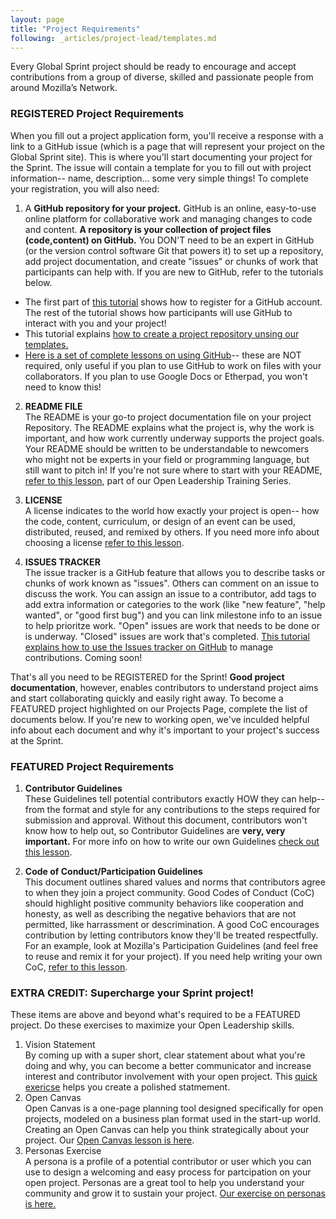 ```yaml
---
layout: page
title: "Project Requirements"
following: _articles/project-lead/templates.md
---
```

Every Global Sprint project should be ready to encourage and accept contributions from a group of diverse, skilled and passionate people from around Mozilla’s Network.

### REGISTERED Project Requirements
When you fill out a project application form, you'll receive a response with a link to a GitHub issue (which is a page that will represent your project on the Global Sprint site). This is where you'll start documenting your project for the Sprint. The issue will contain a template for you to fill out with project information-- name, description... some very simple things! To complete your registration, you will also need:

1. A **GitHub repository for your project.**
GitHub is an online, easy-to-use online platform for collaborative work and managing changes to code and content. **A repository is your collection of project files (code,content) on GitHub.** You DON'T need to be an expert in GitHub (or the version control software Git that powers it) to set up a repository, add project documentation, and create "issues" or chunks of work that participants can help with. If you are new to GitHub, refer to the tutorials below.

* The first part of [this tutorial](https://www.youtube.com/watch?time_continue=4&v=N4Bl54_Xxis) shows how to register for a GitHub account. The rest of the tutorial shows how participants will use GitHub to interact with you and your project!
* This tutorial explains [how to create a project repository unsing our templates.](https://mozilla.github.io/global-sprint/project-lead/templates/) 
* [Here is a set of complete lessons on using GitHub](https://mozilla.github.io/open-leadership-training-series/articles/get-your-project-online/introducing-github-for-collaborative-work-and-version-control/)-- these are NOT required, only useful if you plan to use GitHub to work on files with your collaborators. If you plan to use Google Docs or Etherpad, you won't need to know this!

2. **README FILE**  
The README is your go-to project documentation file on your project Repository. The README explains what the project is, why the work is important, and how work currently underway supports the project goals. Your README should be written to be understandable to newcomers who might not be experts in your field or programming language, but still want to pitch in! If you're not sure where to start with your README, [refer to this lesson](https://mozilla.github.io/open-leadership-training-series/articles/opening-your-project/write-a-great-project-readme/), part of our Open Leadership Training Series.

3. **LICENSE**  
A license indicates to the world how exactly your project is open-- how the code, content, curriculum, or design of an event can be used, distributed, reused, and remixed by others. If you need more info about choosing a license [refer to this lesson](https://mozilla.github.io/open-leadership-training-series/articles/get-your-project-online/sharing-your-work-in-the-open/).

4. **ISSUES TRACKER**  
The issue tracker is a GitHub feature that allows you to describe tasks or chunks of work known as "issues". Others can comment on an issue to discuss the work. You can assign an issue to a contributor, add tags to add extra information or categories to the work (like "new feature", "help wanted", or "good first bug") and you can link milestone info to an issue to help prioritze work. "Open" issues are work that needs to be done or is underway. "Closed" issues are work that's completed. [This tutorial explains how to use the Issues tracker on GitHub]() to manage contributions. Coming soon!

That's all you need to be REGISTERED for the Sprint! **Good project documentation**, however, enables contributors to understand project aims and start collaborating quickly and easily right away. To become a FEATURED project highlighted on our Projects Page, complete the list of documents below. If you're new to working open, we've inculded helpful info about each document and why it's important to your project's success at the Sprint.

### FEATURED Project Requirements
1. **Contributor Guidelines**  
These Guidelines tell potential contributors exactly HOW they can help-- from the format and style for any contributions to  the steps required for submission and approval. Without this document, contributors won't know how to help out, so Contributor Guidelines are **very, very important.** For more info on how to write our own Guidelines [check out this lesson](https://mozilla.github.io/open-leadership-training-series/articles/building-communities-of-contributors/write-contributor-guidelines/).

2. **Code of Conduct/Participation Guidelines**  
This document outlines shared values and norms that contributors agree to when they join a  project community. Good Codes of Conduct (CoC) should highlight positive community behaviors like cooperation and honesty, as well as describing the negative behaviors that are not permitted, like harrassment or descrimination. A good CoC encourages contribution by letting contributors know they'll be treated respectfully. For an example, look at Mozilla's Participation Guidelines (and feel free to reuse and remix it for your project). If you need help writing your own CoC, [refer to this lesson](https://mozilla.github.io/open-leadership-training-series/articles/building-communities-of-contributors/write-a-code-of-conduct/).


### EXTRA CREDIT: Supercharge your Sprint project!

These items are above and beyond what's required to be a FEATURED project. Do these exercises to maximize your Open Leadership skills.

1. Vision Statement  
By coming up with a super short, clear statement about what you're doing and why, you can become a better communicator and increase interest and contributor involvement with your open project. This [quick exericse](https://mozilla.github.io/open-leadership-training-series/articles/introduction-to-open-leadership/stating-your-project-vision/) helps you create a polished statmement.
2. Open Canvas  
Open Canvas is a one-page planning tool designed specifically for open projects, modeled on a business plan format used in the start-up world. Creating an Open Canvas can help you think strategically about your project. Our [Open Canvas lesson is here](https://mozilla.github.io/open-leadership-training-series/articles/opening-your-project/develop-an-open-project-strategy-with-open-canvas/).
3. Personas Exercise  
A persona is a profile of a potential contributor or user which you can use to design a welcoming and easy process for partcipation on your open project. Personas are a great tool to help you understand your community and grow it to sustain your project. [Our exercise on personas is here.](https://mozilla.github.io/open-leadership-training-series/articles/building-communities-of-contributors/bring-on-contributors-using-personas-and-pathways/)
